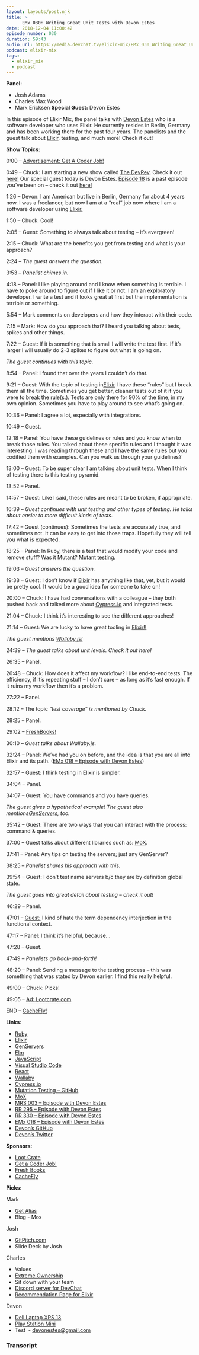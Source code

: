 ```yaml
---
layout: layouts/post.njk
title: >
      EMx 030: Writing Great Unit Tests with Devon Estes
date: 2018-12-04 11:00:42
episode_number: 030
duration: 59:43
audio_url: https://media.devchat.tv/elixir-mix/EMx_030_Writing_Great_Unit_Tests_with_Devon_Estes.mp3
podcast: elixir-mix
tags: 
  - elixir_mix
  - podcast
---
```


 **Panel:**

- Josh Adams
- Charles Max Wood 
- Mark Ericksen 
**Special Guest:** Devon Estes 

In this episode of Elixir Mix, the panel talks with [Devon Estes](https://twitter.com/devoncestes?lang=en) who is a software developer who uses Elixir. He currently resides in Berlin, Germany and has been working there for the past four years. The panelists and the guest talk about [Elixir](https://elixir-lang.org), testing, and much more! Check it out!

**Show Topics:**

0:00 – [Advertisement: Get A Coder Job!](https://devchat.tv/get-a-coder-job/)&nbsp;

0:49 – Chuck: I am starting a new show called [The DevRev](http://thedevrev.com). Check it out [here!](http://thedevrev.com) Our special guest today is Devon Estes. [Episode 18](https://devchat.tv/elixir-mix/emx-018-devon-estes-all-in-on-elixir/) is a past episode you’ve been on – check it out [here!](https://devchat.tv/elixir-mix/emx-018-devon-estes-all-in-on-elixir/)

1:26 – Devon: I am American but live in Berlin, Germany for about 4 years now. I was a freelancer, but now I am at a “real” job now where I am a software developer using [Elixir.](https://elixir-lang.org)

1:50 – Chuck: Cool!

2:05 – Guest: Something to always talk about testing – it’s evergreen!

2:15 – Chuck: What are the benefits you get from testing and what is your approach?

2:24 – _The guest answers the question._

3:53 – _Panelist chimes in._

4:18 – Panel: I like playing around and I know when something is terrible. I have to poke around to figure out if I like it or not. I am an exploratory developer. I write a test and it looks great at first but the implementation is terrible or something.

5:54 – Mark comments on developers and how they interact with their code.

7:15 – Mark: How do you approach that? I heard you talking about tests, spikes and other things.

7:22 – Guest: If it is something that is small I will write the test first. If it’s larger I will usually do 2-3 spikes to figure out what is going on.

_The guest continues with this topic._

8:54 – Panel: I found that over the years I couldn’t do that.

9:21 – Guest: With the topic of testing in[Elixir](https://elixir-lang.org) I have these “rules” but I break them all the time. Sometimes you get better, cleaner tests out of it if you were to break the rule(s.). Tests are only there for 90% of the time, in my own opinion. Sometimes you have to play around to see what’s going on.

10:36 – Panel: I agree a lot, especially with integrations.

10:49 – Guest.

12:18 – Panel: You have these guidelines or rules and you know when to break those rules. You talked about these specific rules and I thought it was interesting. I was reading through these and I have the same rules but you codified them with examples. Can you walk us through your guidelines?

13:00 – Guest: To be super clear I am talking about unit tests. When I think of testing there is this testing pyramid.

13:52 – Panel.

14:57 – Guest: Like I said, these rules are meant to be broken, if appropriate.

16:39 – _Guest continues with unit testing and other types of testing. He talks about easier to more difficult kinds of tests._

17:42 – Guest (continues): Sometimes the tests are accurately true, and sometimes not. It can be easy to get into those traps. Hopefully they will tell you what is expected.

18:25 – Panel: In Ruby, there is a test that would modify your code and remove stuff? Was it Mutant? [Mutant testing.](https://github.com/topics/mutation-testing)

19:03 – _Guest answers the question._

19:38 – Guest: I don’t know if [Elixir](https://elixir-lang.org) has anything like that, yet, but it would be pretty cool. It would be a good idea for someone to take on!

20:00 – Chuck: I have had conversations with a colleague – they both pushed back and talked more about [Cypress.io](https://www.cypress.io) and integrated tests.

21:04 – Chuck: I think it’s interesting to see the different approaches!

21:14 – Guest: We are lucky to have great tooling in [Elixir!!](https://elixir-lang.org)

_The guest mentions_ [_Wallaby.js!_](https://wallabyjs.com)

24:39 – _The guest talks about unit levels. Check it out here!_

26:35 – Panel.

26:48 – Chuck: How does it affect my workflow? I like end-to-end tests. The efficiency, if it’s repeating stuff – I don’t care – as long as it’s fast enough. If it ruins my workflow then it’s a problem.

27:22 – Panel.

28:12 – The topic “_test coverage” is mentioned by Chuck._

28:25 – Panel.

29:02 – [FreshBooks!](https://www.freshbooks.com)

30:10 – _Guest talks about Wallaby.js.&nbsp;_

32:24 – Panel: We’ve had you on before, and the idea is that you are all into Elixir and its path. ([EMx 018 – Episode with Devon Estes](https://devchat.tv/elixir-mix/emx-018-devon-estes-all-in-on-elixir/))

32:57 – Guest: I think testing in Elixir is simpler.&nbsp;

34:04 – Panel.

34:07 – Guest: You have commands and you have queries.

_The guest gives a hypothetical example! The guest also mentions_[_GenServers_](https://elixir-lang.org/getting-started/mix-otp/genserver.html)_, too._

35:42 – Guest: There are two ways that you can interact with the process: command & queries.

37:00 – Guest talks about different libraries such as: [MoX](https://github.com/mox-project/).

37:41 – Panel: Any tips on testing the servers; just any GenServer?

38:25 – _Panelist shares his approach with this._

39:54 – Guest: I don’t test name servers b/c they are by definition global state.

_The guest goes into great detail about testing – check it out!_

46:29 – Panel.

47:01 – [Guest:](https://github.com/devonestes) I kind of hate the term dependency interjection in the functional context.

47:17 – Panel: I think it’s helpful, because...

47:28 – Guest.

47:49 – _Panelists go back-and-forth!_

48:20 – Panel: Sending a message to the testing process – this was something that was stated by Devon earlier. I find this really helpful.

49:00 – Chuck: Picks!

49:05 – [Ad: Lootcrate.com](https://www.lootcrate.com)

END – [CacheFly!](https://www.cachefly.com)

**Links:**

- [Ruby](https://www.ruby-lang.org/en/)
- [Elixir](https://elixir-lang.org)
- [GenServers](https://elixir-lang.org/getting-started/mix-otp/genserver.html)
- [Elm](https://elm-lang.org)
- [JavaScript](https://www.javascript.com)
- [Visual Studio Code](https://code.visualstudio.com)
- [React](https://reactjs.org)
- [Wallaby](https://wallabyjs.com)
- [Cypress.io](https://www.cypress.io)
- [Mutation Testing – GitHub](https://github.com/topics/mutation-testing)
- [MoX](https://github.com/mox-project/)
- [MRS 003 – Episode with Devon Estes](https://devchat.tv/ruby-rogues/my-ruby-story-devon-c-estes/)
- [RR 295 – Episode with Devon Estes](https://devchat.tv/ruby-rogues/rr-295-the-european-ruby-community-with-devon-c-estes/)
- [RR 330 – Episode with Devon Estes](https://devchat.tv/ruby-rogues/rr-330-functions-vs-methods-devon-estes/)
- [EMx 018 – Episode with Devon Estes](https://devchat.tv/elixir-mix/emx-018-devon-estes-all-in-on-elixir/)
- [Devon’s GitHub](https://github.com/devonestes)
- [Devon’s Twitter](https://twitter.com/devoncestes?lang=en)

**Sponsors:**

- [Loot Crate](https://www.lootcrate.com)
- [Get a Coder Job!](https://devchat.tv/get-a-coder-job/)
- [Fresh Books](https://www.freshbooks.com)
- [CacheFly](https://www.cachefly.com)

**Picks:**

Mark

- [Get Alias](https://brainlid.org/dev/2018/11/13/git-aliases.html)
- Blog - Mox 

Josh

- [GitPitch.com](https://gitpitch.com)
- Slide Deck by Josh

Charles

- Values 
- [Extreme Ownership](https://www.amazon.com/Extreme-Ownership-U-S-Navy-SEALs-ebook/dp/B00VE4Y0Z2)
- Sit down with your team 
- [Discord server for DevChat](https://discord.gg/z7RNTHR)
- [Recommendation Page for Elixir](https://devchat.tv/elixir-mix-guests/)

Devon

- [Dell Laptop XPS 13](https://www.dell.com/en-us/shop/dell-laptops/xps-13/spd/xps-13-9360-laptop)
- [Play Station Mini](https://www.gamespot.com/articles/playstation-classic-mini-game-list-release-date-us/1100-6461870/)
- Test&nbsp; - devonestes@gmail.com


### Transcript


